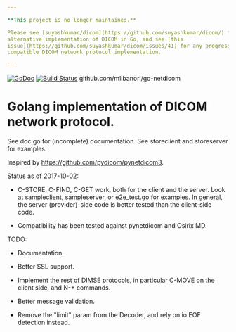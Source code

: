 ```yaml
---

**This project is no longer maintained.**

Please see [suyashkumar/dicom](https://github.com/suyashkumar/dicom/) for an
alternative implementation of DICOM in Go, and see [this
issue](https://github.com/suyashkumar/dicom/issues/41) for any progress on a
compatible DICOM network protocol implementation.

---
```


[![GoDoc](https://godoc.org/github.com/mlibanori/go-netdicom?status.svg)](https://godoc.org/github.com/mlibanori/go-netdicom) [![Build Status](https://travis-ci.org/grailbio/go-netdicom.svg?branch=master)](https://travis-ci.org/grailbio/go-netdicom.svg?branch=master)
github.com/mlibanori/go-netdicom

# Golang implementation of DICOM network protocol.

See doc.go for (incomplete) documentation. See storeclient and storeserver for
examples.

Inspired by https://github.com/pydicom/pynetdicom3.

Status as of 2017-10-02:

- C-STORE, C-FIND, C-GET work, both for the client and the server. Look at
  sampleclient, sampleserver, or e2e_test.go for examples. In general, the
  server (provider)-side code is better tested than the client-side code.

- Compatibility has been tested against pynetdicom and Osirix MD.

TODO:

- Documentation.

- Better SSL support.

- Implement the rest of DIMSE protocols, in particular C-MOVE on the client
  side, and N-\* commands.

- Better message validation.

- Remove the "limit" param from the Decoder, and rely on io.EOF detection instead.

